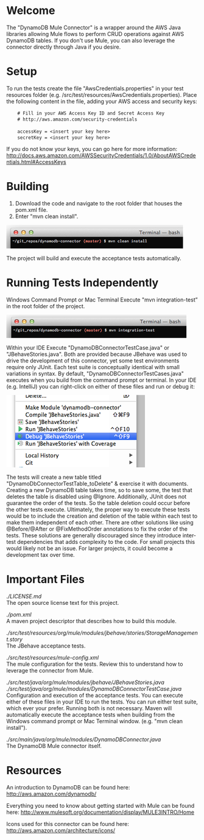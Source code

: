 
Welcome
=======
The "DynamoDB Mule Connector" is a wrapper around the AWS Java libraries allowing Mule flows to perform CRUD operations
against AWS DynamoDB tables.  If you don't use Mule, you can also leverage the connector directly through Java if you desire.


Setup
=====

To run the tests create the file "AwsCredentials.properties" in your test resources folder
(e.g. /src/test/resources/AwsCredentials.properties).  Place the following content in the file, adding your
AWS access and security keys:


        # Fill in your AWS Access Key ID and Secret Access Key
        # http://aws.amazon.com/security-credentials

        accessKey = <insert your key here>
        secretKey = <insert your key here>

If you do not know your keys, you can go here for more information:
http://docs.aws.amazon.com/AWSSecurityCredentials/1.0/AboutAWSCredentials.html#AccessKeys

Building
========
1. Download the code and navigate to the root folder that houses the pom.xml file.
2. Enter "mvn clean install".

![Alt text](/readme_images/Building_From_Terminal.png "Building from the Mac Terminal")

The project will build and execute the acceptance tests automatically.


Running Tests Independently
===========================
Windows Command Prompt or Mac Terminal
Execute "mvn integration-test” in the root folder of the project.

![Alt text](/readme_images/Running_Tests_From_Terminal.png "Running acceptance tests from Mac Terminal")

Within your IDE
Execute "DynamoDBConnectorTestCase.java" or "JBehaveStories.java".  Both are provided because JBehave was used to drive
the development of this connector, yet some test environments require only JUnit.  Each test suite is conceptually identical with
small variations in syntax.  By default, "DynamoDBConnectorTestCases.java" executes when you build from the command
prompt or terminal.  In your IDE (e.g. IntelliJ) you can right-click on either of these files and run or debug it:

![Alt text](/readme_images/Execute_Stories_In_IntelliJ.png "Executing the acceptance tests from Intelli-J")

The tests will create a new table titled "DynamoDbConnectorTestTable_toDelete" & exercise it with documents.  Creating a
new DynamoDB table takes time, so to save some, the test that deletes the table is disabled using @Ignore.  Additionally,
JUnit does not guarantee the order of the tests.  So the table deletion could occur before the other tests execute.  Ultimately,
the proper way to execute these tests would be to include the creation and deletion of the table within each test to make
them independent of each other.  There are other solutions like using @Before/@After or @FixMethodOrder annotations to fix
the order of the tests.  These solutions are generally discouraged since they introduce inter-test dependencies that adds
complexity to the code.  For small projects this would likely not be an issue.  For larger projects, it could become a
development tax over time.


Important Files
===============

*./LICENSE.md* <br/>
The open source license text for this project.

*./pom.xml* <br/>
A maven project descriptor that describes how to build this module.

*./src/test/resources/org/mule/modules/jbehave/stories/StorageManagement.story* <br/>
The JBehave acceptance tests.

*./src/test/resources/mule-config.xml* <br/>
The mule configuration for the tests.  Review this to understand how to leverage the connector from Mule.

*./src/test/java/org/mule/modules/jbehave/JBehaveStories.java* <br/>
*./src/test/java/org/mule/modules/DynamoDBConnectorTestCase.java* <br/>
Configuration and execution of the acceptance tests.  You can execute either of these files in your IDE to run the tests.
You can run either test suite, which ever your prefer.  Running both is not necessary.  Maven will automatically execute
the acceptance tests when building from the Windows command prompt or Mac Terminal window.
(e.g. "mvn clean install").

*./src/main/java/org/mule/modules/DynamoDBConnector.java* <br/>
The DynamoDB Mule connector itself.



Resources
=========

An introduction to DynamoDB can be found here:
http://aws.amazon.com/dynamodb/

Everything you need to know about getting started with Mule can be found here:
http://www.mulesoft.org/documentation/display/MULE3INTRO/Home

Icons used for this connector can be found here:
http://aws.amazon.com/architecture/icons/

